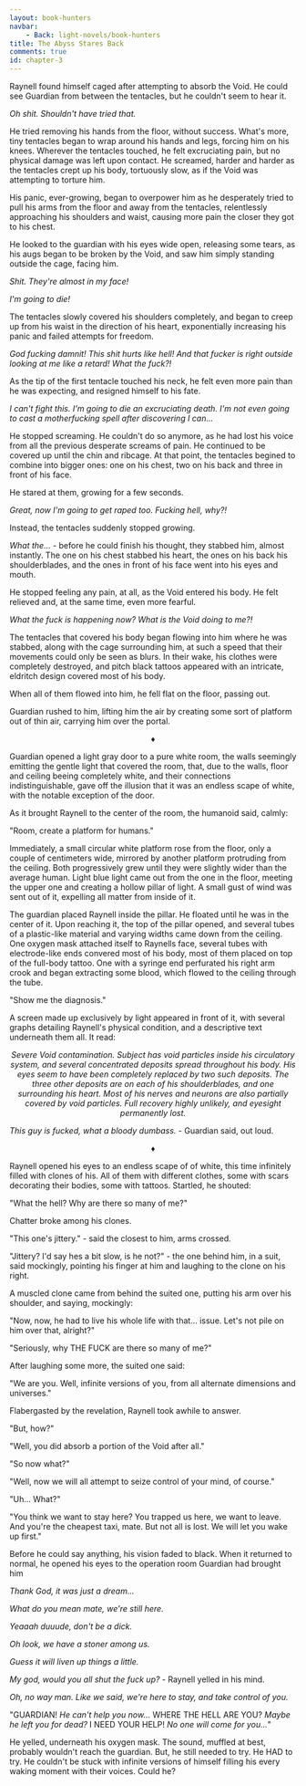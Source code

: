 ```yaml
---
layout: book-hunters
navbar:
    - Back: light-novels/book-hunters
title: The Abyss Stares Back
comments: true
id: chapter-3
---
```


Raynell found himself caged after attempting to absorb the Void. He could see Guardian from between the tentacles, but he couldn't seem to hear it.

*Oh shit. Shouldn't have tried that.*

He tried removing his hands from the floor, without success. What's more, tiny tentacles began to wrap around his hands and legs, forcing him on his knees. Wherever the tentacles touched, he felt excruciating pain, but no physical damage was left upon contact. He screamed, harder and harder as the tentacles crept up his body, tortuously slow, as if the Void was attempting to torture him.

His panic, ever-growing, began to overpower him as he desperately tried to pull his arms from the floor and away from the tentacles, relentlessly approaching his shoulders and waist, causing more pain the closer they got to his chest.

He looked to the guardian with his eyes wide open, releasing some tears, as his augs began to be broken by the Void, and saw him simply standing outside the cage, facing him.

*Shit. They're almost in my face!*

*I'm going to die!*

The tentacles slowly covered his shoulders completely, and began to creep up from his waist in the direction of his heart, exponentially increasing his panic and failed attempts for freedom.

*God fucking damnit! This shit hurts like hell! And that fucker is right outside looking at me like a retard! What the fuck?!*

As the tip of the first tentacle touched his neck, he felt even more pain than he was expecting, and resigned himself to his fate.

*I can't fight this. I'm going to die an excruciating death. I'm not even going to cast a motherfucking spell after discovering I can...*

He stopped screaming. He couldn't do so anymore, as he had lost his voice from all the previous desperate screams of pain. He continued to be covered up until the chin and ribcage. At that point, the tentacles begined to combine into bigger ones: one on his chest, two on his back and three in front of his face.

He stared at them, growing for a few seconds.

*Great, now I'm going to get raped too. Fucking hell, why?!*

Instead, the tentacles suddenly stopped growing.

*What the...* - before he could finish his thought, they stabbed him, almost instantly. The one on his chest stabbed his heart, the ones on his back his shoulderblades, and the ones in front of his face went into his eyes and mouth.

He stopped feeling any pain, at all, as the Void entered his body. He felt relieved and, at the same time, even more fearful.

*What the fuck is happening now? What is the Void doing to me?!*

The tentacles that covered his body began flowing into him where he was stabbed, along with the cage surrounding him, at such a speed that their movements could only be seen as blurs. In their wake, his clothes were completely destroyed, and pitch black tattoos appeared with an intricate, eldritch design covered most of his body.

When all of them flowed into him, he fell flat on the floor, passing out.

Guardian rushed to him, lifting him the air by creating some sort of platform out of thin air, carrying him over the portal.

<center>&diams;</center>

Guardian opened a light gray door to a pure white room, the walls seemingly emitting the gentle light that covered the room, that, due to the walls, floor and ceiling beeing completely white, and their connections indistinguishable, gave off the illusion that it was an endless scape of white, with the notable exception of the door.

As it brought Raynell to the center of the room, the humanoid said, calmly:

"Room, create a platform for humans."

Immediately, a small circular white platform rose from the floor, only a couple of centimeters wide, mirrored by another platform protruding from the ceiling. Both progressively grew until they were slightly wider than the average human. Light blue light came out from the one in the floor, meeting the upper one and creating a hollow pillar of light. A small gust of wind was sent out of it, expelling all matter from inside of it.

The guardian placed Raynell inside the pillar. He floated until he was in the center of it. Upon reaching it, the top of the pillar opened, and several tubes of a plastic-like material and varying widths came down from the ceiling. One oxygen mask attached itself to Raynells face, several tubes with electrode-like ends convered most of his body, most of them placed on top of the full-body tattoo. One with a syringe end perfurated his right arm crook and began extracting some blood, which flowed to the ceiling through the tube.

"Show me the diagnosis."

A screen made up exclusively by light appeared in front of it, with several graphs detailing Raynell's physical condition, and a descriptive text underneath them all. It read:

*<center>Severe Void contamination. Subject has void particles inside his circulatory system, and several concentrated deposits spread throughout his body. His eyes seem to have been completely replaced by two such deposits. The three other deposits are on each of his shoulderblades, and one surrounding his heart. Most of his nerves and neurons are also partially covered by void particles. Full recovery highly unlikely, and eyesight permanently lost.</center>*

*This guy is fucked, what a bloody dumbass.* - Guardian said, out loud.

<center>&diams;</center>

Raynell opened his eyes to an endless scape of of white, this time infinitely filled with clones of his. All of them with different clothes, some with
scars decorating their bodies, some with tattoos. Startled, he shouted:

"What the hell? Why are there so many of me?"

Chatter broke among his clones.

"This one's jittery." - said the closest to him, arms crossed.

"Jittery? I'd say hes a bit slow, is he not?" - the one behind him, in a suit, said mockingly, pointing his finger at him and laughing to the clone on his right.

A muscled clone came from behind the suited one, putting his arm over his shoulder, and saying, mockingly:

"Now, now, he had to live his whole life with that... issue. Let's not pile on him over that, alright?"

"Seriously, why THE FUCK are there so many of me?"

After laughing some more, the suited one said:

"We are you. Well, infinite versions of you, from all alternate dimensions and universes."

Flabergasted by the revelation, Raynell took awhile to answer.

"But, how?"

"Well, you did absorb a portion of the Void after all."

"So now what?"

"Well, now we will all attempt to seize control of your mind, of course."

"Uh... What?"

"You think we want to stay here? You trapped us here, we want to leave. And you're the cheapest taxi, mate. But not all is lost. We will let you wake up first."

Before he could say anything, his vision faded to black. When it returned to normal, he opened his eyes to the operation room Guardian had brought him

*Thank God, it was just a dream...*

*What do you mean mate, we're still here.*

*Yeaaah duuude, don't be a dick.*

*Oh look, we have a stoner among us.*

*Guess it will liven up things a little.*

*My god, would you all shut the fuck up?* - Raynell yelled in his mind.

*Oh, no way man. Like we said, we're here to stay, and take control of you.*

"GUARDIAN! *He can't help you now...* WHERE THE HELL ARE YOU? *Maybe he left you for dead?* I NEED YOUR HELP! *No one will come for you...*"

He yelled, underneath his oxygen mask. The sound, muffled at best, probably wouldn't reach the guardian. But, he still needed to try. He HAD to try. He couldn't be stuck with infinite versions of himself filling his every waking moment with their voices. Could he?
